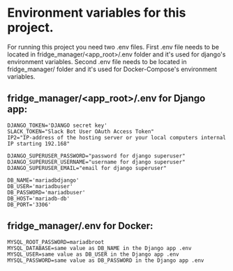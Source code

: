 # Environment variables for this project.

For running this project you need two .env files.
First .env file needs to be located in fridge_manager/<app_root>/.env folder and it's used for django's environment variables.
Second .env file needs to be located in fridge_manager/ folder and it's used for Docker-Compose's environment variables.

## fridge_manager/<app_root>/.env for Django app:
    
    DJANGO_TOKEN='DJANGO secret key' 
    SLACK_TOKEN="Slack Bot User OAuth Access Token"
    IP2="IP-address of the hosting server or your local computers internal IP starting 192.168"

    DJANGO_SUPERUSER_PASSWORD="password for django superuser"
    DJANGO_SUPERUSER_USERNAME="username for django superuser"
    DJANGO_SUPERUSER_EMAIL="email for django superuser"

    DB_NAME='mariadbdjango'
    DB_USER='mariadbuser'
    DB_PASSWORD='mariadbuser'
    DB_HOST='mariadb-db'
    DB_PORT='3306'


## fridge_manager/.env for Docker:

    MYSQL_ROOT_PASSWORD=mariadbroot
    MYSQL_DATABASE=same value as DB_NAME in the Django app .env
    MYSQL_USER=same value as DB_USER in the Django app .env
    MYSQL_PASSWORD=same value as DB_PASSWORD in the Django app .env
